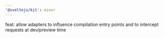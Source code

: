 ```yaml
---
'@sveltejs/kit': minor
---
```


feat: allow adapters to influence compilation entry points and to intercept requests at dev/preview time

